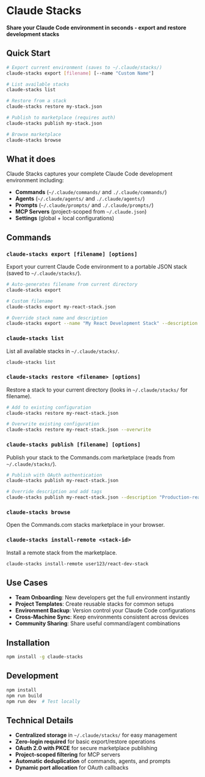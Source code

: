 # Claude Stacks

**Share your Claude Code environment in seconds - export and restore development stacks**

## Quick Start

```bash
# Export current environment (saves to ~/.claude/stacks/)
claude-stacks export [filename] [--name "Custom Name"]

# List available stacks
claude-stacks list

# Restore from a stack
claude-stacks restore my-stack.json

# Publish to marketplace (requires auth)
claude-stacks publish my-stack.json

# Browse marketplace
claude-stacks browse
```

## What it does

Claude Stacks captures your complete Claude Code development environment including:

- **Commands** (`~/.claude/commands/` and `./.claude/commands/`)
- **Agents** (`~/.claude/agents/` and `./.claude/agents/`)  
- **Prompts** (`~/.claude/prompts/` and `./.claude/prompts/`)
- **MCP Servers** (project-scoped from `~/.claude.json`)
- **Settings** (global + local configurations)

## Commands

### `claude-stacks export [filename] [options]`
Export your current Claude Code environment to a portable JSON stack (saved to `~/.claude/stacks/`).

```bash
# Auto-generates filename from current directory
claude-stacks export

# Custom filename  
claude-stacks export my-react-stack.json

# Override stack name and description
claude-stacks export --name "My React Development Stack" --description "Complete React setup with TypeScript and testing"
```

### `claude-stacks list`
List all available stacks in `~/.claude/stacks/`.

```bash
claude-stacks list
```

### `claude-stacks restore <filename> [options]`
Restore a stack to your current directory (looks in `~/.claude/stacks/` for filename).

```bash
# Add to existing configuration  
claude-stacks restore my-react-stack.json

# Overwrite existing configuration
claude-stacks restore my-react-stack.json --overwrite
```

### `claude-stacks publish [filename] [options]`  
Publish your stack to the Commands.com marketplace (reads from `~/.claude/stacks/`).

```bash
# Publish with OAuth authentication
claude-stacks publish my-react-stack.json

# Override description and add tags
claude-stacks publish my-react-stack.json --description "Production-ready React stack" --tags "react,typescript,testing" --public
```

### `claude-stacks browse`
Open the Commands.com stacks marketplace in your browser.

### `claude-stacks install-remote <stack-id>`
Install a remote stack from the marketplace.

```bash
claude-stacks install-remote user123/react-dev-stack
```

## Use Cases

- **Team Onboarding**: New developers get the full environment instantly
- **Project Templates**: Create reusable stacks for common setups  
- **Environment Backup**: Version control your Claude Code configurations
- **Cross-Machine Sync**: Keep environments consistent across devices
- **Community Sharing**: Share useful command/agent combinations  

## Installation

```bash
npm install -g claude-stacks
```

## Development

```bash
npm install
npm run build
npm run dev  # Test locally
```

## Technical Details

- **Centralized storage** in `~/.claude/stacks/` for easy management
- **Zero-login required** for basic export/restore operations
- **OAuth 2.0 with PKCE** for secure marketplace publishing  
- **Project-scoped filtering** for MCP servers
- **Automatic deduplication** of commands, agents, and prompts
- **Dynamic port allocation** for OAuth callbacks